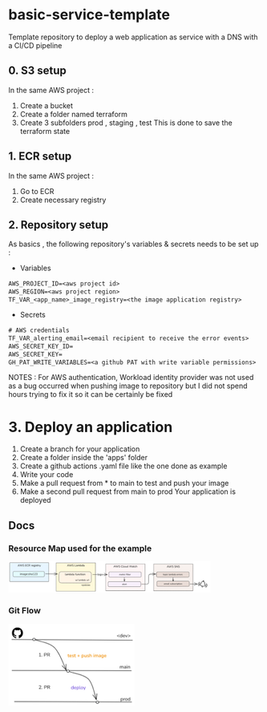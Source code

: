 # basic-service-template
Template repository to deploy a web application as service with a DNS with a CI/CD pipeline 


## 0. S3 setup

In the same AWS project : <br>
1. Create a bucket 
2. Create a folder named terraform
3. Create 3 subfolders prod , staging , test
This is done to save the terraform state

## 1. ECR setup
In the same AWS project : <br>
1. Go to ECR
2. Create necessary registry 

## 2. Repository setup

As basics , the following repository's variables & secrets needs to be set up : 
- Variables
```
AWS_PROJECT_ID=<aws project id>
AWS_REGION=<aws project region>
TF_VAR_<app_name>_image_registry=<the image application registry>
```
- Secrets
```
# AWS credentials
TF_VAR_alerting_email=<email recipient to receive the error events>
AWS_SECRET_KEY_ID=
AWS_SECRET_KEY=
GH_PAT_WRITE_VARIABLES=<a github PAT with write variable permissions>
```

NOTES : For AWS authentication,  Workload identity provider was not used as a bug occurred when pushing image to repository but I did not spend hours trying to fix it so it can be certainly be fixed

# 3. Deploy an application
1. Create a branch for your application
2. Create a folder inside the 'apps' folder
3. Create a github actions .yaml file like the one done as example
4. Write your code
5. Make a pull request from * to main to test and push your image
6. Make a second pull request from main to prod
Your application is deployed 

## Docs 

### Resource Map used for the example

<img src="docs/example_resource_map.png" width=80%>

### Git Flow

<img src="docs/git_flow.png" width=50%>
